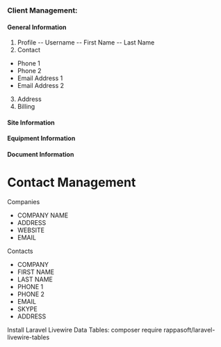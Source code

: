 ### Client Management:
#### General Information
  1. Profile
   -- Username
   -- First Name
   -- Last Name
  2. Contact
   - Phone 1
   - Phone 2
   - Email Address 1
   - Email Address 2
  3. Address
  4. Billing
#### Site Information
#### Equipment Information
#### Document Information


# Contact Management

Companies

-   COMPANY NAME
-   ADDRESS
-   WEBSITE
-   EMAIL

Contacts

-   COMPANY
-   FIRST NAME
-   LAST NAME
-   PHONE 1
-   PHONE 2
-   EMAIL
-   SKYPE
-   ADDRESS

Install Laravel Livewire Data Tables:
composer require rappasoft/laravel-livewire-tables